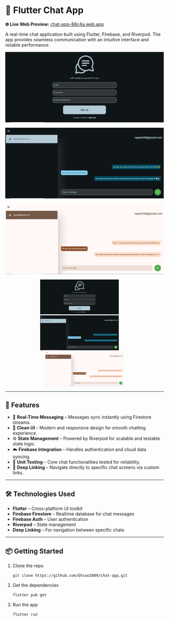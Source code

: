 # 💬 Flutter Chat App  

**🌐 Live Web Preview:** [chat-app-88c4a.web.app](https://chat-app-88c4a.web.app/)

A real-time chat application built using Flutter, Firebase, and Riverpod. The app provides seamless communication with an intuitive interface and reliable performance.

![chat App Preview](https://github.com/Ehsan2009/chat-app/blob/master/first_screenshot.PNG)

![chat App Preview](https://github.com/Ehsan2009/chat-app/blob/master/second_screenshot.PNG)

![chat App Preview](https://github.com/Ehsan2009/chat-app/blob/master/third_screenshot.PNG)


<p align="center">
  <img src="https://github.com/Ehsan2009/chat-app/blob/master/first_screenshot.PNG" width="250" style="margin-right: 20px;" />
  &nbsp;&nbsp;
  <img src="https://github.com/Ehsan2009/chat-app/blob/master/second_screenshot.PNG" width="250" style="margin-right: 20px;" />
  &nbsp;&nbsp;
  <img src="https://github.com/Ehsan2009/chat-app/blob/master/third_screenshot.PNG" width="250" />
</p>

---

## 🚀 Features  
- 🔄 **Real-Time Messaging** – Messages sync instantly using Firestore streams.  
- 🎨 **Clean UI** – Modern and responsive design for smooth chatting experience.  
- ⚙️ **State Management** – Powered by Riverpod for scalable and testable state logic.  
- ☁️ **Firebase Integration** – Handles authentication and cloud data syncing.  
- 🧪 **Unit Testing** – Core chat functionalities tested for reliability.  
- 🔗 **Deep Linking** – Navigate directly to specific chat screens via custom links.

---

## 🛠️ Technologies Used  
- **Flutter** – Cross-platform UI toolkit  
- **Firebase Firestore** – Realtime database for chat messages  
- **Firebase Auth** – User authentication  
- **Riverpod** – State management  
- **Deep Linking** – For navigation between specific chats  

---

## 📦 Getting Started  
1. Clone the repo  
   ```bash
   git clone https://github.com/Ehsan2009/chat-app.git
2. Get the dependencies
   ```bash
   flutter pub get
3. Run the app
   ```bash
   flutter run
